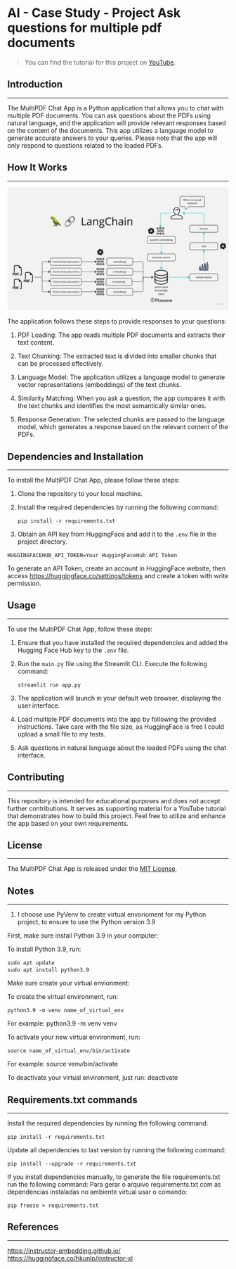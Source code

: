 # AI - Case Study - Project Ask questions for multiple pdf documents

> You can find the tutorial for this project on [YouTube](https://youtu.be/dXxQ0LR-3Hg).

## Introduction

---

The MultiPDF Chat App is a Python application that allows you to chat with multiple PDF documents. You can ask questions about the PDFs using natural language, and the application will provide relevant responses based on the content of the documents. This app utilizes a language model to generate accurate answers to your queries. Please note that the app will only respond to questions related to the loaded PDFs.

## How It Works

---

![MultiPDF Chat App Diagram](./docs/PDF-LangChain.jpg)

The application follows these steps to provide responses to your questions:

1. PDF Loading: The app reads multiple PDF documents and extracts their text content.

2. Text Chunking: The extracted text is divided into smaller chunks that can be processed effectively.

3. Language Model: The application utilizes a language model to generate vector representations (embeddings) of the text chunks.

4. Similarity Matching: When you ask a question, the app compares it with the text chunks and identifies the most semantically similar ones.

5. Response Generation: The selected chunks are passed to the language model, which generates a response based on the relevant content of the PDFs.

## Dependencies and Installation

---

To install the MultiPDF Chat App, please follow these steps:

1. Clone the repository to your local machine.

2. Install the required dependencies by running the following command:

   ```
   pip install -r requirements.txt
   ```

3. Obtain an API key from HuggingFace and add it to the `.env` file in the project directory.

```commandline
HUGGINGFACEHUB_API_TOKEN=Your HuggingFaceHub API Token
```

To generate an API Token, create an account in HuggingFace website, then access https://huggingface.co/settings/tokens and create a token with write permission.

## Usage

---

To use the MultiPDF Chat App, follow these steps:

1. Ensure that you have installed the required dependencies and added the Hugging Face Hub key to the `.env` file.

2. Run the `main.py` file using the Streamlit CLI. Execute the following command:

   ```
   streamlit run app.py
   ```

3. The application will launch in your default web browser, displaying the user interface.

4. Load multiple PDF documents into the app by following the provided instructions. Take care with the file size, as HuggingFace is free I could upload a small file to my tests.

5. Ask questions in natural language about the loaded PDFs using the chat interface.

## Contributing

---

This repository is intended for educational purposes and does not accept further contributions. It serves as supporting material for a YouTube tutorial that demonstrates how to build this project. Feel free to utilize and enhance the app based on your own requirements.

## License

---

The MultiPDF Chat App is released under the [MIT License](https://opensource.org/licenses/MIT).

## Notes

---

1. I choose use PyVenv to create virtual envorioment for my Python project, to ensure to use the Python version 3.9

First, make sure install Python 3.9 in your computer:

To install Python 3.9, run:

```
sudo apt update
sudo apt install python3.9
```

Make sure create your virtual envionment:

To create the virtual environment, run:

```
python3.9 -m venv name_of_virtual_env
```

For example: python3.9 -m venv venv

To activate your new virtual environment, run:

```
source name_of_virtual_env/bin/activate
```

For example: source venv/bin/activate

To deactivate your virtual environment, just run:
deactivate

## Requirements.txt commands

---

Install the required dependencies by running the following command:

```
pip install -r requirements.txt
```

Update all dependencies to last version by running the following command:

```
pip install --upgrade -r requirements.txt
```

If you install dependencies manually, to generate the file requirements.txt run the following command:
Para gerar o arquivo requirements.txt com as dependencias instaladas no ambiente virtual usar o comando:

```
pip freeze > requirements.txt
```

## References

---

https://instructor-embedding.github.io/
https://huggingface.co/hkunlp/instructor-xl
